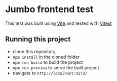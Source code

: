 # Jumbo frontend test

This test was built using [Vite](https://vitejs.dev/) and tested with [Vitest](https://vitest.dev/)

## Running this project

- clone this repository
- `npm install` in the cloned folder
- `npm run build` to build the project
- `npm run preview` to serve the built project
- navigate to `http://localhost:4173/`